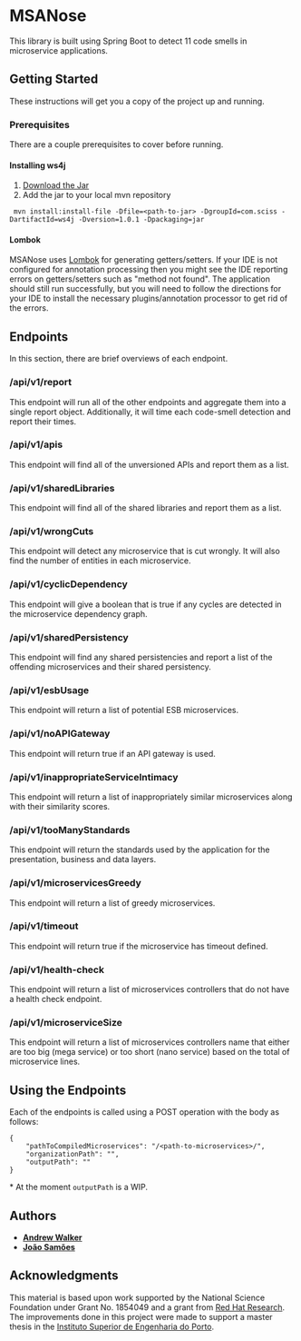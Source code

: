 # MSANose

This library is built using Spring Boot to detect 11 code smells in microservice applications.

## Getting Started

These instructions will get you a copy of the project up and running.

### Prerequisites

There are a couple prerequisites to cover before running.

#### Installing ws4j

1. [Download the Jar](https://code.google.com/archive/p/ws4j/downloads)
2. Add the jar to your local mvn repository

```
 mvn install:install-file -Dfile=<path-to-jar> -DgroupId=com.sciss -DartifactId=ws4j -Dversion=1.0.1 -Dpackaging=jar 
```
#### Lombok

MSANose uses [Lombok](https://projectlombok.org/) for generating getters/setters. If your IDE is not configured for annotation processing then you might see the IDE reporting errors on getters/setters such as "method not found". The application should still run successfully, but you will need to follow the directions for your IDE to install the necessary plugins/annotation processor to get rid of the errors.

## Endpoints

In this section, there are brief overviews of each endpoint.

### /api/v1/report 

This endpoint will run all of the other endpoints and aggregate them into a single report object. Additionally, it will time each code-smell detection and report their times.

### /api/v1/apis 

This endpoint will find all of the unversioned APIs and report them as a list.

### /api/v1/sharedLibraries 

This endpoint will find all of the shared libraries and report them as a list.

### /api/v1/wrongCuts 

This endpoint will detect any microservice that is cut wrongly. It will also find the number of entities in each microservice.

### /api/v1/cyclicDependency 

This endpoint will give a boolean that is true if any cycles are detected in the microservice dependency graph.

### /api/v1/sharedPersistency 

This endpoint will find any shared persistencies and report a list of the offending microservices and their shared persistency.

### /api/v1/esbUsage 

This endpoint will return a list of potential ESB microservices.

### /api/v1/noAPIGateway 

This endpoint will return true if an API gateway is used.

### /api/v1/inappropriateServiceIntimacy 

This endpoint will return a list of inappropriately similar microservices along with their similarity scores.

### /api/v1/tooManyStandards 

This endpoint will return the standards used by the application for the presentation, business and data layers.

### /api/v1/microservicesGreedy 

This endpoint will return a list of greedy microservices.

### /api/v1/timeout

This endpoint will return true if the microservice has timeout defined.

### /api/v1/health-check

This endpoint will return a list of microservices controllers that do not have a health check endpoint.

### /api/v1/microserviceSize

This endpoint will return a list of microservices controllers name that either are too big (mega service) or too short (nano service) based on the total of microservice lines.

## Using the Endpoints

Each of the endpoints is called using a POST operation with the body as follows:

```
{
    "pathToCompiledMicroservices": "/<path-to-microservices>/",
    "organizationPath": "",
    "outputPath": ""
}
```

\* At the moment `outputPath` is a WIP.

## Authors

* [**Andrew Walker**](https://github.com/walker76)
* [**João Samões**](https://github.com/JSamoes)

## Acknowledgments

This material is based upon work supported by the National Science Foundation under Grant No. 1854049 and a grant from [Red Hat Research](https://research.redhat.com).
The improvements done in this project were made to support a master thesis in the [Instituto Superior de Engenharia do Porto](https://www.ipp.pt/?set_language=en).
